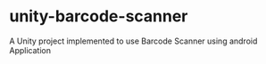 # unity-barcode-scanner
A Unity project implemented to use Barcode Scanner using android Application
